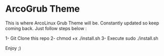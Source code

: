 # ArcoGrub Theme

This is where ArcoLinux Grub Theme will be. Constantly updated so keep coming back. Just follow steps below :<br />

1- Git Clone this repo
2- chmod +x ./install.sh
3- Execute sudo ./install.sh

Enjoy ;)
